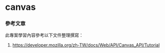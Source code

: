 # canvas

### 參考文章
此專案學習內容參考以下文件整理撰寫：
1. https://developer.mozilla.org/zh-TW/docs/Web/API/Canvas_API/Tutorial